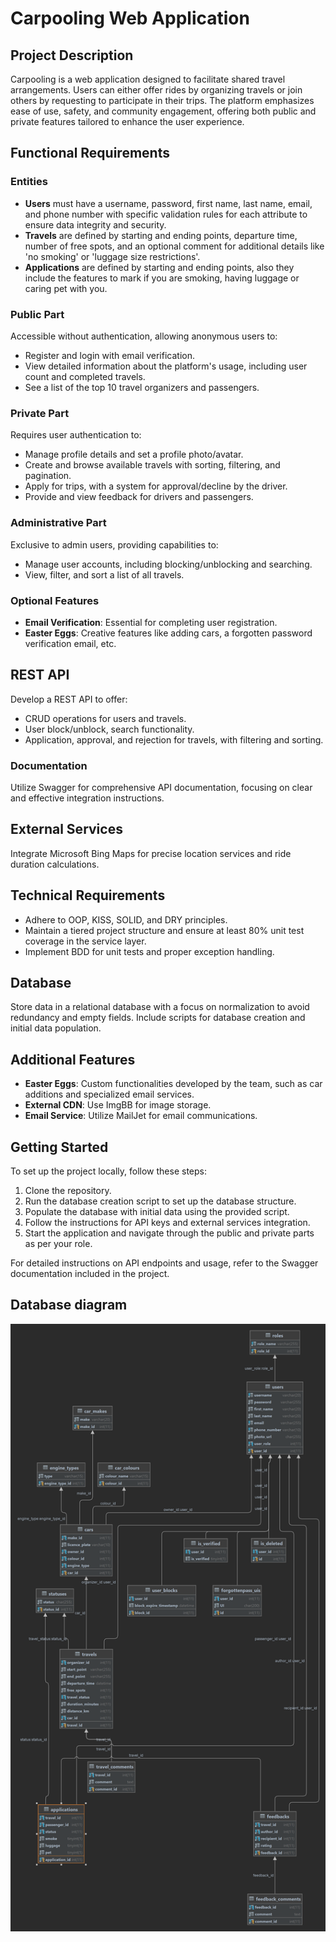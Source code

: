# Carpooling Web Application

## Project Description

Carpooling is a web application designed to facilitate shared travel arrangements. Users can either offer rides by organizing travels or join others by requesting to participate in their trips. The platform emphasizes ease of use, safety, and community engagement, offering both public and private features tailored to enhance the user experience.

## Functional Requirements

### Entities

- **Users** must have a username, password, first name, last name, email, and phone number with specific validation rules for each attribute to ensure data integrity and security.
- **Travels** are defined by starting and ending points, departure time, number of free spots, and an optional comment for additional details like 'no smoking' or 'luggage size restrictions'.
- **Applications** are defined by starting and ending points, also they include the features to mark if you are smoking, having luggage or caring pet with you.

### Public Part

Accessible without authentication, allowing anonymous users to:
- Register and login with email verification.
- View detailed information about the platform's usage, including user count and completed travels.
- See a list of the top 10 travel organizers and passengers.

### Private Part

Requires user authentication to:
- Manage profile details and set a profile photo/avatar.
- Create and browse available travels with sorting, filtering, and pagination.
- Apply for trips, with a system for approval/decline by the driver.
- Provide and view feedback for drivers and passengers.

### Administrative Part

Exclusive to admin users, providing capabilities to:
- Manage user accounts, including blocking/unblocking and searching.
- View, filter, and sort a list of all travels.

### Optional Features

- **Email Verification**: Essential for completing user registration.
- **Easter Eggs**: Creative features like adding cars, a forgotten password verification email, etc.

## REST API

Develop a REST API to offer:
- CRUD operations for users and travels.
- User block/unblock, search functionality.
- Application, approval, and rejection for travels, with filtering and sorting.

### Documentation

Utilize Swagger for comprehensive API documentation, focusing on clear and effective integration instructions.

## External Services

Integrate Microsoft Bing Maps for precise location services and ride duration calculations.

## Technical Requirements

- Adhere to OOP, KISS, SOLID, and DRY principles.
- Maintain a tiered project structure and ensure at least 80% unit test coverage in the service layer.
- Implement BDD for unit tests and proper exception handling.

## Database

Store data in a relational database with a focus on normalization to avoid redundancy and empty fields. Include scripts for database creation and initial data population.

## Additional Features

- **Easter Eggs**: Custom functionalities developed by the team, such as car additions and specialized email services.
- **External CDN**: Use ImgBB for image storage.
- **Email Service**: Utilize MailJet for email communications.

## Getting Started

To set up the project locally, follow these steps:
1. Clone the repository.
2. Run the database creation script to set up the database structure.
3. Populate the database with initial data using the provided script.
4. Follow the instructions for API keys and external services integration.
5. Start the application and navigate through the public and private parts as per your role.

For detailed instructions on API endpoints and usage, refer to the Swagger documentation included in the project.

## Database diagram

![carpooling_database_diagram.png](carpooling_database_diagram.png)

